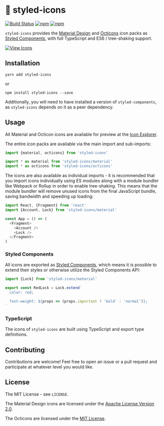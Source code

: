 # 💅 styled-icons

[![Build Status](https://travis-ci.org/jacobwgillespie/styled-icons.svg?branch=master)](https://travis-ci.org/jacobwgillespie/styled-icons)
[![npm](https://img.shields.io/npm/dm/styled-icons.svg)](https://www.npmjs.com/package/styled-icons)
[![npm](https://img.shields.io/npm/v/styled-icons.svg)](https://www.npmjs.com/package/styled-icons)

`styled-icons` provides the [Material Design][2] and [Octicons][2] icon packs as [Styled Components][3], with full TypeScript and ES6 / tree-shaking support.

[![View Icons](https://gui.apex.sh/component?name=ShadowButton&config=%7B%22text%22%3A%22ICON%20EXPLORER%22%2C%22color%22%3A%22db7093%22%7D)][0]

## Installation

```
yarn add styled-icons
```

or

```
npm install styled-icons --save
```

Additionally, you will need to have installed a version of `styled-components`, as `styled-icons` depends on it as a peer dependency.

## Usage

All Material and Octicon icons are available for preview at the [Icon Explorer][0].

The entire icon packs are available via the main import and sub-imports:

```javascript
import {material, octicons} from 'styled-icons'

import * as material from 'styled-icons/material'
import * as octicons from 'styled-icons/octicons'
```

The icons are also available as individual imports - it is recommended that you import icons individually using ES modules along with a module bundler like Webpack or Rollup in order to enable tree-shaking. This means that the module bundler will remove unused icons from the final JavaScript bundle, saving bandwidth and speeding up loading:

```javascript
import React, {Fragment} from 'react'
import {Account, Lock} from 'styled-icons/material'

const App = () => (
  <Fragment>
    <Account />
    <Lock />
  </Fragment>
)
```

### Styled Components

All icons are exported as [Styled Components][3], which means it is possible to extend their styles or otherwise utilize the Styled Components API:

```javascript
import {Lock} from 'styled-icons/material'

export const RedLock = Lock.extend`
  color: red;

  font-weight: ${props => (props.important ? 'bold' : 'normal')};
`
```

### TypeScript

The icons of `styled-icons` are built using TypeScript and export type definitions.

## Contributing

Contributions are welcome! Feel free to open an issue or a pull request and participate at whatever level you would like.

## License

The MIT License - see `LICENSE`.

The Material Design icons are licensed under the [Apache License Version 2.0](https://github.com/google/material-design-icons/blob/master/LICENSE).

The Octicons are licensed under the [MIT License](https://github.com/primer/octicons/blob/master/LICENSE).

[0]: https://styled-icons.js.org
[1]: https://material.io/icons/
[2]: https://octicons.github.com/
[3]: https://www.styled-components.com/
